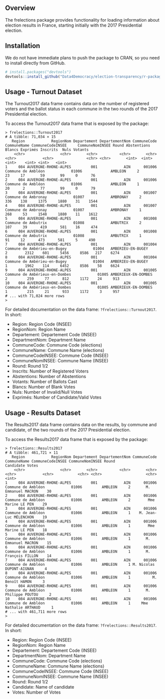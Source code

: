 Overview
--------

The frelections package provides functionality for loading information about election results in France, starting initially with the 2017 Presidential election.

Installation
------------

We do not have immediate plans to push the package to CRAN, so you need to install directly from GitHub.

``` r
# install.packages("devtools")
devtools::install_github("Data4Democracy/election-transparency/r-packages/frelections")
```

Usage - Turnout Dataset
-----------------------

The Turnout2017 data frame contains data on the number of registered voters and the ballot status in each commune in the two rounds of the 2017 Presidential election.

To access the Turnout2017 data frame that is exposed by the package:

```
> frelections::Turnout2017
# A tibble: 71,034 × 15
   Region            RegionNom Departement DepartementNom CommuneCode                    CommuneName CommuneCodeINSEE     CommuneNomINSEE Round Abstentions Blancs Exprimés Inscrits  Nuls Votants
    <chr>                <chr>       <chr>          <chr>       <chr>                          <chr>            <chr>               <chr> <chr>       <int>  <int>    <int>    <int> <int>   <int>
1     084 AUVERGNE-RHONE-ALPES         001            AIN      001006             Commune de Ambléon            01006             AMBLEON     2          23     17       59       99     0      76
2     084 AUVERGNE-RHONE-ALPES         001            AIN      001006             Commune de Ambléon            01006             AMBLEON     1          20      2       77       99     0      79
3     084 AUVERGNE-RHONE-ALPES         001            AIN      001007            Commune de Ambronay            01007            AMBRONAY     2         336    138     1375     1880    31    1544
4     084 AUVERGNE-RHONE-ALPES         001            AIN      001007            Commune de Ambronay            01007            AMBRONAY     1         268     53     1548     1880    11    1612
5     084 AUVERGNE-RHONE-ALPES         001            AIN      001008            Commune de Ambutrix            01008            AMBUTRIX     2         107     39      419      581    16     474
6     084 AUVERGNE-RHONE-ALPES         001            AIN      001008            Commune de Ambutrix            01008            AMBUTRIX     1          91     12      473      581     5     490
7     084 AUVERGNE-RHONE-ALPES         001            AIN      001004   Commune de Ambérieu-en-Bugey            01004   AMBERIEU-EN-BUGEY     2        2312    601     5456     8586   217    6274
8     084 AUVERGNE-RHONE-ALPES         001            AIN      001004   Commune de Ambérieu-en-Bugey            01004   AMBERIEU-EN-BUGEY     1        1962    114     6452     8586    58    6624
9     084 AUVERGNE-RHONE-ALPES         001            AIN      001005 Commune de Ambérieux-en-Dombes            01005 AMBERIEUX-EN-DOMBES     2         259     77      812     1172    24     913
10    084 AUVERGNE-RHONE-ALPES         001            AIN      001005 Commune de Ambérieux-en-Dombes            01005 AMBERIEUX-EN-DOMBES     1         215     21      933     1172     3     957
# ... with 71,024 more rows
> 
```

For detailed documentation on the data frame:  `?frelections::Turnout2017`.  In short:

* Region: Region Code (INSEE)
* RegionNom: Region Name
* Departement: Departement Code (INSEE)
* DepartmentNom: Department Name
* CommuneCode: Commune Code (elections)
* CommuneName: Commune Name (elections)
* CommuneCodeINSEE: Commune Code (INSEE)
* CommuneNomINSEE: Commune Name (INSEE)
* Round: Round 1/2
* Inscrits: Number of Registered Voters
* Abstentions: Number of Abstentions
* Votants: Number of Ballots Cast
* Blancs: Number of Blank Votes
* Nuls: Number of Invalid/Null Votes
* Exprimés: Number of Candidate/Valid Votes

Usage - Results Dataset
-----------------------

The Results2017 data frame contains data on the results, by commune and candidate, of the two rounds of the 2017 Presidential election.

To access the Results2017 data frame that is exposed by the package:

```
> frelections::Results2017
# A tibble: 461,721 × 11
   Region            RegionNom Departement DepartementNom CommuneCode        CommuneName CommuneCodeINSEE CommuneNomINSEE Round                Candidate Votes
    <chr>                <chr>       <chr>          <chr>       <chr>              <chr>            <chr>           <chr> <chr>                    <chr> <int>
1     084 AUVERGNE-RHONE-ALPES         001            AIN      001006 Commune de Ambléon            01006         AMBLEON     2       M. Emmanuel MACRON    30
2     084 AUVERGNE-RHONE-ALPES         001            AIN      001006 Commune de Ambléon            01006         AMBLEON     2        Mme Marine LE PEN    29
3     084 AUVERGNE-RHONE-ALPES         001            AIN      001006 Commune de Ambléon            01006         AMBLEON     1    M. Jean-Luc MÉLENCHON    19
4     084 AUVERGNE-RHONE-ALPES         001            AIN      001006 Commune de Ambléon            01006         AMBLEON     1        Mme Marine LE PEN    18
5     084 AUVERGNE-RHONE-ALPES         001            AIN      001006 Commune de Ambléon            01006         AMBLEON     1       M. Emmanuel MACRON    15
6     084 AUVERGNE-RHONE-ALPES         001            AIN      001006 Commune de Ambléon            01006         AMBLEON     1       M. François FILLON    14
7     084 AUVERGNE-RHONE-ALPES         001            AIN      001006 Commune de Ambléon            01006         AMBLEON     1 M. Nicolas DUPONT-AIGNAN     4
8     084 AUVERGNE-RHONE-ALPES         001            AIN      001006 Commune de Ambléon            01006         AMBLEON     1          M. Benoît HAMON     3
9     084 AUVERGNE-RHONE-ALPES         001            AIN      001006 Commune de Ambléon            01006         AMBLEON     1       M. Philippe POUTOU     2
10    084 AUVERGNE-RHONE-ALPES         001            AIN      001006 Commune de Ambléon            01006         AMBLEON     1     Mme Nathalie ARTHAUD     1
# ... with 461,711 more rows
>
```

For detailed documentation on the data frame:  `?frelections::Results2017`.  In short:

* Region: Region Code (INSEE)
* RegionNom: Region Name
* Departement: Departement Code (INSEE)
* DepartmentNom: Department Name
* CommuneCode: Commune Code (elections)
* CommuneName: Commune Name (elections)
* CommuneCodeINSEE: Commune Code (INSEE)
* CommuneNomINSEE: Commune Name (INSEE)
* Round: Round 1/2
* Candidate: Name of candidate
* Votes: Number of Votes
